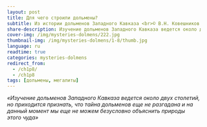 ```yaml
---
layout: post
title: Для чего строили дольмены?
subtitle: Из истории дольменов Западного Кавказа <br>© В.Н. Ковешников
share-description: Изучение дольменов Западного Кавказа ведется около двух столетий, но приходится признать, что тайна дольменов еще не разгадана и на данный момент мы еще не можем безусловно объяснить природы этого чуда.
cover-img: /img/mysteries-dolmens/222.jpg
thumbnail-img: /img/mysteries-dolmens/1-8/thumb.jpg
language: ru
readtime: true
categories: mysteries-dolmens
redirect_from:
  - /ch1p8/
  - /ch1p8
tags: [дольмены, мегалиты]
---
```

_«Изучение дольменов Западного Кавказа ведется около двух столетий, но приходится признать, что тайна дольменов еще не разгадана и на данный момент мы еще не можем безусловно объяснить природы этого чуда»_